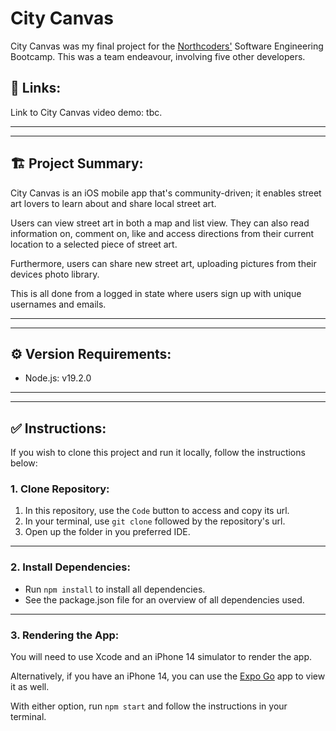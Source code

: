 # City Canvas

City Canvas was my final project for the [Northcoders'](https://northcoders.com/our-courses/coding-bootcamp) Software Engineering Bootcamp. This was a team endeavour, involving five other developers.

## 🔗 Links:

Link to City Canvas video demo: tbc.

---
--- 
## 🏗️ Project Summary:

City Canvas is an iOS mobile app that's community-driven; it enables street art lovers to learn about and share local street art. 

Users can view street art in both a map and list view. They can also read information on, comment on, like and access directions from their current location to a selected piece of street art.

Furthermore, users can share new street art, uploading pictures from their devices photo library.

This is all done from a logged in state where users sign up with unique usernames and emails. 

---
---
## ⚙️ Version Requirements:

- Node.js: v19.2.0

---
---

## ✅ Instructions:

If you wish to clone this project and run it locally, follow the instructions below:

### 1. Clone Repository:
1. In this repository, use the <code>Code</code> button to access and copy its url.
2. In your terminal, use <code>git clone</code> followed by the repository's url.
3. Open up the folder in you preferred IDE.

---
### 2. Install Dependencies:
- Run <code>npm install</code> to install all dependencies.
- See the package.json file for an overview of all dependencies used.
---
### 3. Rendering the App:
You will need to use Xcode and an iPhone 14 simulator to render the app. 

Alternatively, if you have an iPhone 14, you can use the [Expo Go](https://expo.dev/client) app to view it as well. 

With either option, run <code>npm start</code> and follow the instructions in your terminal. 


